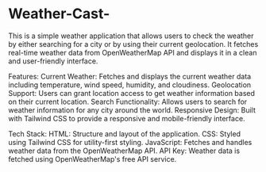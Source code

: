 # Weather-Cast-
This is a simple weather application that allows users to check the weather by either searching for a city or by using their current geolocation. It fetches real-time weather data from OpenWeatherMap API and displays it in a clean and user-friendly interface.

Features:
Current Weather: Fetches and displays the current weather data including temperature, wind speed, humidity, and cloudiness.
Geolocation Support: Users can grant location access to get weather information based on their current location.
Search Functionality: Allows users to search for weather information for any city around the world.
Responsive Design: Built with Tailwind CSS to provide a responsive and mobile-friendly interface.

Tech Stack:
HTML: Structure and layout of the application.
CSS: Styled using Tailwind CSS for utility-first styling.
JavaScript: Fetches and handles weather data from the OpenWeatherMap API.
API Key: Weather data is fetched using OpenWeatherMap's free API service.
